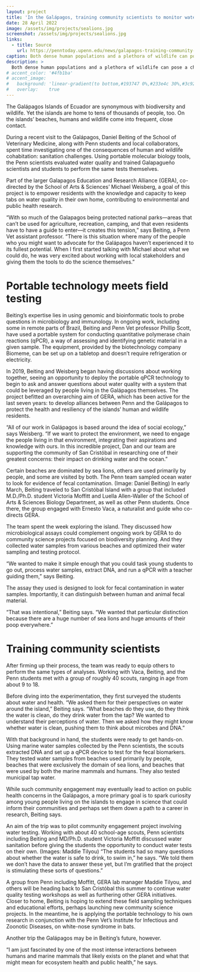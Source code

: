 ```yaml
---
layout: project
title: 'In the Galápagos, training community scientists to monitor water quality'
date: 28 April 2022
image: /assets/img/projects/sealions.jpg
screenshot: /assets/img/projects/sealions.jpg
links:
  - title: Source
    url: https://penntoday.upenn.edu/news/galapagos-training-community-scientists-monitor-water-quality
caption: Both dense human populations and a plethora of wildlife can pose a challenge to marine and public health in the Galápagos Islands. With portable, user-friendly PCR technology, Penn faculty and students are training local scientists and school children to perform water quality research.
description: >
  Both dense human populations and a plethora of wildlife can pose a challenge to marine and public health in the Galápagos Islands. With portable, user-friendly PCR technology, Penn faculty and students are training local scientists and school children to perform water quality research.
# accent_color: '#4fb1ba'
# accent_image:
#   background: 'linear-gradient(to bottom,#193747 0%,#233e4c 30%,#3c929e 50%,#d5d5d4 70%,#cdccc8 100%)'
#   overlay:    true
---
```


The Galápagos Islands of Ecuador are synonymous with biodiversity and wildlife. Yet the islands are home to tens of thousands of people, too. On the islands’ beaches, humans and wildlife come into frequent, close contact.

During a recent visit to the Galápagos, Daniel Beiting of the School of Veterinary Medicine, along with Penn students and local collaborators, spent time investigating one of the consequences of human and wildlife cohabitation: sanitation challenges. Using portable molecular biology tools, the Penn scientists evaluated water quality and trained Galapagueño scientists and students to perform the same tests themselves.

Part of the larger Galapagos Education and Research Alliance (GERA), co-directed by the School of Arts & Sciences’ Michael Weisberg, a goal of this project is to empower residents with the knowledge and capacity to keep tabs on water quality in their own home, contributing to environmental and public health research.

“With so much of the Galapagos being protected national parks—areas that can’t be used for agriculture, recreation, camping, and that even residents have to have a guide to enter—it creates this tension,” says Beiting, a Penn Vet assistant professor. “There is this situation where many of the people who you might want to advocate for the Galápagos haven’t experienced it to its fullest potential. When I first started talking with Michael about what we could do, he was very excited about working with local stakeholders and giving them the tools to do the science themselves.”

# Portable technology meets field testing

Beiting’s expertise lies in using genomic and bioinformatic tools to probe questions in microbiology and immunology. In ongoing work, including some in remote parts of Brazil, Beiting and Penn Vet professor Phillip Scott, have used a portable system for conducting quantitative polymerase chain reactions (qPCR), a way of assessing and identifying genetic material in a given sample. The equipment, provided by the biotechnology company Biomeme, can be set up on a tabletop and doesn’t require refrigeration or electricity.

In 2019, Beiting and Weisberg began having discussions about working together, seeing an opportunity to deploy the portable qPCR technology to begin to ask and answer questions about water quality with a system that could be leveraged by people living in the Galápagos themselves. The project befitted an overarching aim of GERA, which has been active for the last seven years: to develop alliances between Penn and the Galápagos to protect the health and resiliency of the islands’ human and wildlife residents.

“All of our work in Galápagos is based around the idea of social ecology,” says Weisberg. “If we want to protect the environment, we need to engage the people living in that environment, integrating their aspirations and knowledge with ours. In this incredible project, Dan and our team are supporting the community of San Cristóbal in researching one of their greatest concerns: their impact on drinking water and the ocean.”

Certain beaches are dominated by sea lions, others are used primarily by people, and some are visited by both. The Penn team sampled ocean water to look for evidence of fecal contamination. (Image: Daniel Beiting)
In early March, Beiting traveled to San Cristóbal Island with a group that included M.D./Ph.D. student Victoria Moffitt and Luella Allen-Waller of the School of Arts & Sciences Biology Department, as well as other Penn students. Once there, the group engaged with Ernesto Vaca, a naturalist and guide who co-directs GERA.

The team spent the week exploring the island. They discussed how microbiological assays could complement ongoing work by GERA to do community science projects focused on biodiversity planning. And they collected water samples from various beaches and optimized their water sampling and testing protocol.

“We wanted to make it simple enough that you could task young students to go out, process water samples, extract DNA, and run a qPCR with a teacher guiding them,” says Beiting.

The assay they used is designed to look for fecal contamination in water samples. Importantly, it can distinguish between human and animal fecal material.

“That was intentional,” Beiting says. “We wanted that particular distinction because there are a huge number of sea lions and huge amounts of their poop everywhere.”

# Training community scientists

After firming up their process, the team was ready to equip others to perform the same types of analyses. Working with Vaca, Beiting, and the Penn students met with a group of roughly 40 scouts, ranging in age from about 9 to 18.

Before diving into the experimentation, they first surveyed the students about water and health. “We asked them for their perspectives on water around the island,” Beiting says. “What beaches do they use, do they think the water is clean, do they drink water from the tap? We wanted to understand their perceptions of water. Then we asked how they might know whether water is clean, pushing them to think about microbes and DNA.”

With that background in hand, the students were ready to get hands-on. Using marine water samples collected by the Penn scientists, the scouts extracted DNA and set up a qPCR device to test for the fecal biomarkers. They tested water samples from beaches used primarily by people, beaches that were exclusively the domain of sea lions, and beaches that were used by both the marine mammals and humans. They also tested municipal tap water.

While such community engagement may eventually lead to action on public health concerns in the Galápagos, a more primary goal is to spark curiosity among young people living on the islands to engage in science that could inform their communities and perhaps set them down a path to a career in research, Beiting says.

An aim of the trip was to pilot community engagement project involving water testing. Working with about 40 school-age scouts, Penn scientists including Beiting and MD/Ph.D. student Victoria Moffitt discussed water sanitation before giving the students the opportunity to conduct water tests on their own. (Images: Maddie Tilyou)
“The students had so many questions about whether the water is safe to drink, to swim in,” he says. “We told them we don’t have the data to answer these yet, but I’m gratified that the project is stimulating these sorts of questions.”

A group from Penn including Moffitt, GERA lab manager Maddie Tilyou, and others will be heading back to San Cristóbal this summer to continue water quality testing workshops as well as furthering other GERA initiatives. Closer to home, Beiting is hoping to extend these field sampling techniques and educational efforts, perhaps launching new community science projects. In the meantime, he is applying the portable technology to his own research in conjunction with the Penn Vet’s Institute for Infectious and Zoonotic Diseases, on white-nose syndrome in bats.

Another trip the Galápagos may be in Beiting’s future, however.

“I am just fascinated by one of the most intense interactions between humans and marine mammals that likely exists on the planet and what that might mean for ecosystem health and public health,” he says.
